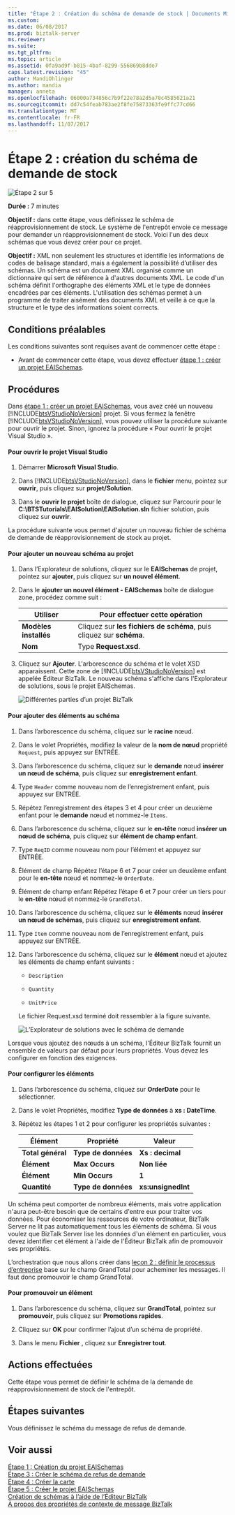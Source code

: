 ```yaml
---
title: "Étape 2 : Création du schéma de demande de stock | Documents Microsoft"
ms.custom: 
ms.date: 06/08/2017
ms.prod: biztalk-server
ms.reviewer: 
ms.suite: 
ms.tgt_pltfrm: 
ms.topic: article
ms.assetid: 0fa9ad9f-b815-4baf-8299-556869b8dde7
caps.latest.revision: "45"
author: MandiOhlinger
ms.author: mandia
manager: anneta
ms.openlocfilehash: 06000a734856c7b9f22e78a2d5a78c4585021a21
ms.sourcegitcommit: dd7c54feab783ae2f8fe75873363fe9ffc77cd66
ms.translationtype: MT
ms.contentlocale: fr-FR
ms.lasthandoff: 11/07/2017
---
```

# <a name="step-2-create-the-inventory-request-schema"></a>Étape 2 : création du schéma de demande de stock
![Étape 2 sur 5](../core/media/step-2of5.gif "Step_2of5")  
  
 **Durée :** 7 minutes  
  
 **Objectif :** dans cette étape, vous définissez le schéma de réapprovisionnement de stock.  Le système de l'entrepôt envoie ce message pour demander un réapprovisionnement de stock.  Voici l'un des deux schémas que vous devez créer pour ce projet.  
  
 **Objectif :** XML non seulement les structures et identifie les informations de codes de balisage standard, mais a également la possibilité d’utiliser des schémas. Un schéma est un document XML organisé comme un dictionnaire qui sert de référence à d'autres documents XML. Le code d'un schéma définit l'orthographe des éléments XML et le type de données encadrées par ces éléments. L'utilisation des schémas permet à un programme de traiter aisément des documents XML et veille à ce que la structure et le type des informations soient corrects.  
  
## <a name="prerequisites"></a>Conditions préalables  
 Les conditions suivantes sont requises avant de commencer cette étape :  
  
-   Avant de commencer cette étape, vous devez effectuer [étape 1 : créer un projet EAISchemas](../core/step-1-create-eaischemas-project.md).  
  
## <a name="procedures"></a>Procédures  
 Dans [étape 1 : créer un projet EAISchemas](../core/step-1-create-eaischemas-project.md), vous avez créé un nouveau [!INCLUDE[btsVStudioNoVersion](../includes/btsvstudionoversion-md.md)] projet.  Si vous fermez la fenêtre [!INCLUDE[btsVStudioNoVersion](../includes/btsvstudionoversion-md.md)], vous pouvez utiliser la procédure suivante pour ouvrir le projet.  Sinon, ignorez la procédure « Pour ouvrir le projet Visual Studio ».  
  
#### <a name="to-open-the-visual-studio-project"></a>Pour ouvrir le projet Visual Studio  
  
1.  Démarrer **Microsoft Visual Studio**.  
  
2.  Dans [!INCLUDE[btsVStudioNoVersion](../includes/btsvstudionoversion-md.md)], dans le **fichier** menu, pointez sur **ouvrir**, puis cliquez sur **projet/Solution**.  
  
3.  Dans le **ouvrir le projet** boîte de dialogue, cliquez sur Parcourir pour le **C:\BTSTutorials\EAISolution\EAISolution.sln** fichier solution, puis cliquez sur **ouvrir**.  
  
 La procédure suivante vous permet d'ajouter un nouveau fichier de schéma de demande de réapprovisionnement de stock au projet.  
  
#### <a name="to-add-a-new-schema-to-the-project"></a>Pour ajouter un nouveau schéma au projet  
  
1.  Dans l’Explorateur de solutions, cliquez sur le **EAISchemas** de projet, pointez sur **ajouter**, puis cliquez sur **un nouvel élément**.  
  
2.  Dans le **ajouter un nouvel élément - EAISchemas** boîte de dialogue zone, procédez comme suit :  
  
    |Utiliser|Pour effectuer cette opération|  
    |--------------|----------------|  
    |**Modèles installés**|Cliquez sur **les fichiers de schéma**, puis cliquez sur **schéma**.|  
    |**Nom**|Type **Request.xsd**.|  
  
3.  Cliquez sur **Ajouter**. L'arborescence du schéma et le volet XSD apparaissent. Cette zone de [!INCLUDE[btsVStudioNoVersion](../includes/btsvstudionoversion-md.md)] est appelée Éditeur BizTalk. Le nouveau schéma s'affiche dans l'Explorateur de solutions, sous le projet EAISchemas.  
  
     ![Différentes parties d’un projet BizTalk](../core/media/differentpartsofbiztalkserver.gif "DifferentpartsofBizTalkServer")  
  
#### <a name="to-add-elements-to-the-schema"></a>Pour ajouter des éléments au schéma  
  
1.  Dans l’arborescence du schéma, cliquez sur le **racine** nœud.  
  
2.  Dans le volet Propriétés, modifiez la valeur de la **nom de nœud** propriété `Request`, puis appuyez sur ENTRÉE.  
  
3.  Dans l’arborescence du schéma, cliquez sur le **demande** nœud **insérer un nœud de schéma**, puis cliquez sur **enregistrement enfant**.  
  
4.  Type `Header` comme nouveau nom de l’enregistrement enfant, puis appuyez sur ENTRÉE.  
  
5.  Répétez l’enregistrement des étapes 3 et 4 pour créer un deuxième enfant pour le **demande** nœud et nommez-le `Items`.  
  
6.  Dans l’arborescence du schéma, cliquez sur le **en-tête** nœud **insérer un nœud de schéma**, puis cliquez sur **élément de champ enfant**.  
  
7.  Type `ReqID` comme nouveau nom pour l’élément et appuyez sur ENTRÉE.  
  
8.  Élément de champ Répétez l’étape 6 et 7 pour créer un deuxième enfant pour le **en-tête** nœud et nommez-le `OrderDate`.

9.  Élément de champ enfant Répétez l’étape 6 et 7 pour créer un tiers pour le **en-tête** nœud et nommez-le `GrandTotal`.
  
10. Dans l’arborescence du schéma, cliquez sur le **éléments** nœud **insérer un nœud de schémas**, puis cliquez sur **enregistrement enfant**.  
  
11. Type `Item` comme nouveau nom de l’enregistrement enfant, puis appuyez sur ENTRÉE.  
  
12. Dans l’arborescence du schéma, cliquez sur le **élément** nœud et ajoutez les éléments de champ enfant suivants :  
  
    -   `Description`  
  
    -   `Quantity`  
  
    -   `UnitPrice`  
  
     Le fichier Request.xsd terminé doit ressembler à la figure suivante.  
  
     ![L’Explorateur de solutions avec le schéma de demande](../core/media/solutionexplorerwiththerequestschema.gif "SolutionExplorerwiththeRequestSchema")  
  
 Lorsque vous ajoutez des nœuds à un schéma, l'Éditeur BizTalk fournit un ensemble de valeurs par défaut pour leurs propriétés.  Vous devez les configurer en fonction des exigences.  
  
#### <a name="to-configure-the-elements"></a>Pour configurer les éléments  
  
1.  Dans l’arborescence du schéma, cliquez sur **OrderDate** pour le sélectionner.  
  
2.  Dans le volet Propriétés, modifiez **Type de données** à **xs : DateTime**.  
  
3.  Répétez les étapes 1 et 2 pour configurer les propriétés suivantes :  
  
    |Élément|Propriété|Valeur|  
    |-------------|--------------|-----------|  
    |**Total général**|**Type de données**|**Xs : decimal**|  
    |**Élément**|**Max Occurs**|**Non liée**|  
    |**Élément**|**Min Occurs**|**1**|  
    |**Quantité**|**Type de données**|**xs:unsignedInt**|  
  
 Un schéma peut comporter de nombreux éléments, mais votre application n'aura peut-être besoin que de certains d'entre eux pour traiter vos données. Pour économiser les ressources de votre ordinateur,  BizTalk Server ne lit pas automatiquement tous les éléments de schéma. Si vous voulez que BizTalk Server lise les données d'un élément en particulier, vous devez identifier cet élément à l'aide de l'Éditeur BizTalk afin de promouvoir ses propriétés.  
  
 L’orchestration que nous allons créer dans [leçon 2 : définir le processus d’entreprise](../core/lesson-2-define-the-business-process.md) base sur le champ GrandTotal pour acheminer les messages.  Il faut donc promouvoir le champ GrandTotal.  
  
#### <a name="to-promote-an-element"></a>Pour promouvoir un élément  
  
1.  Dans l’arborescence du schéma, cliquez sur **GrandTotal**, pointez sur **promouvoir**, puis cliquez sur **Promotions rapides**.  
  
2.  Cliquez sur **OK** pour confirmer l’ajout d’un schéma de propriété.  
  
3.  Dans le menu **Fichier** , cliquez sur **Enregistrer tout**.  
  
## <a name="what-did-i-just-do"></a>Actions effectuées  
 Cette étape vous permet de définir le schéma de la demande de réapprovisionnement de stock de l'entrepôt.  
  
## <a name="next-steps"></a>Étapes suivantes  
 Vous définissez le schéma du message de refus de demande.  
  
## <a name="see-also"></a>Voir aussi  
 [Étape 1 : Création du projet EAISchemas](../core/step-1-create-eaischemas-project.md)   
 [Étape 3 : Créer le schéma de refus de demande](../core/step-3-create-the-request-decline-schema.md)   
 [Étape 4 : Créer la carte](../core/step-4-create-the-map.md)   
 [Étape 5 : Créer le projet EAISchemas](../core/step-5-build-the-eaischemas-project.md)   
 [Création de schémas à l’aide de l’Éditeur BizTalk](../core/creating-schemas-using-biztalk-editor.md)   
 [À propos des propriétés de contexte de message BizTalk](../core/about-biztalk-message-context-properties.md)
